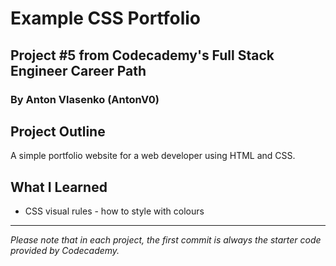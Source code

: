 # Example CSS Portfolio
## Project #5 from Codecademy's Full Stack Engineer Career Path
### By Anton Vlasenko (AntonV0)  
## Project Outline
A simple portfolio website for a web developer using HTML and CSS.
## What I Learned
  - CSS visual rules - how to style with colours
***
*Please note that in each project, the first commit is always the starter code provided by Codecademy.*

